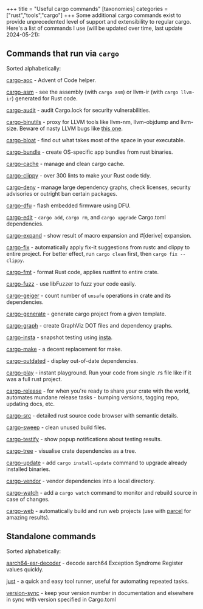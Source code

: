 +++
title = "Useful cargo commands"
[taxonomies]
categories = ["rust","tools","cargo"]
+++
Some additional cargo commands exist to provide unprecedented level of support and extensibility to regular cargo. Here's a list of commands I use (will be updated over time, last update 2024-05-21):

<!-- more -->

## Commands that run via `cargo`

Sorted alphabetically:

[cargo-aoc](https://github.com/gobanos/cargo-aoc) - Advent of Code helper.

[cargo-asm](https://github.com/gnzlbg/cargo-asm) - see the assembly (with `cargo asm`) or llvm-ir (with `cargo llvm-ir`) generated for Rust code.

[cargo-audit](https://github.com/rustsec/rustsec) - audit Cargo.lock for security vulnerabilities.

[cargo-binutils](https://github.com/rust-embedded/cargo-binutils) - proxy for LLVM tools like llvm-nm, llvm-objdump and llvm-size. Beware of nasty LLVM bugs like [this one](https://github.com/llvm/llvm-project/issues/58407).

[cargo-bloat](https://github.com/RazrFalcon/cargo-bloat) - find out what takes most of the space in your executable.

[cargo-bundle](https://github.com/burtonageo/cargo-bundle) - create OS-specific app bundles from rust binaries.

[cargo-cache](https://github.com/matthiaskrgr/cargo-cache) - manage and clean cargo cache.

[cargo-clippy](https://github.com/rust-lang-nursery/rust-clippy) - over 300 lints to make your Rust code tidy.

[cargo-deny](https://github.com/embarkstudios/cargo-deny) - manage large dependency graphs, check licenses, security advisories or outright ban certain packages.

[cargo-dfu](https://github.com/dfu-rs/cargo-dfu) - flash embedded firmware using DFU.

[cargo-edit](https://github.com/killercup/cargo-edit) -  `cargo add`, `cargo rm`, and `cargo upgrade` Cargo.toml dependencies.

[cargo-expand](https://github.com/dtolnay/cargo-expand) - show result of macro expansion and #[derive] expansion.

[cargo-fix](https://github.com/rust-lang-nursery/rustfix) - automatically apply fix-it suggestions from rustc and clippy to entire project. For better effect, run `cargo clean` first, then `cargo fix --clippy`.

[cargo-fmt](https://github.com/rust-lang-nursery/rustfmt) - format Rust code, applies rustfmt to entire crate.

[cargo-fuzz](https://github.com/rust-fuzz/cargo-fuzz) - use libFuzzer to fuzz your code easily.

[cargo-geiger](https://github.com/anderejd/cargo-geiger) - count number of `unsafe` operations in crate and its dependencies.

[cargo-generate](https://github.com/ashleygwilliams/cargo-generate) - generate cargo project from a given template.

[cargo-graph](https://github.com/kbknapp/cargo-graph) - create GraphViz DOT files and dependency graphs.

[cargo-insta](https://github.com/mitsuhiko/insta) - snapshot testing using [insta](https://insta.rs/).

[cargo-make](https://github.com/sagiegurari/cargo-make) - a decent replacement for make.

[cargo-outdated](https://github.com/kbknapp/cargo-outdated) - display out-of-date dependencies.

[cargo-play](https://github.com/fanzeyi/cargo-play) - instant playground. Run your code from single .rs file like if it was a full rust project.

[cargo-release](https://github.com/sunng87/cargo-release) - for when you're ready to share your crate with the world, automates mundane release tasks - bumping versions, tagging repo, updating docs, etc.

[cargo-src](https://github.com/nrc/cargo-src) - detailed rust source code browser with semantic details.

[cargo-sweep](https://github.com/holmgr/cargo-sweep) - clean unused build files.

[cargo-testify](https://github.com/greyblake/cargo-testify) - show popup notifications about testing results.

[cargo-tree](https://github.com/sfackler/cargo-tree) - visualise crate dependencies as a tree.

[cargo-update](https://github.com/nabijaczleweli/cargo-update) - add `cargo install-update` command to upgrade already installed binaries.

[cargo-vendor](https://github.com/alexcrichton/cargo-vendor) - vendor dependencies into a local directory.

[cargo-watch](https://github.com/passcod/cargo-watch) - add a `cargo watch` command to monitor and rebuild source in case of changes.

[cargo-web](https://github.com/koute/cargo-web) - automatically build and run web projects (use with [parcel](https://github.com/koute/parcel-plugin-cargo-web) for amazing results).

## Standalone commands

Sorted alphabetically:

[aarch64-esr-decoder](https://github.com/google/aarch64-esr-decoder) - decode aarch64 Exception Syndrome Register values quickly.

<!-- [bandwhich]() -

[bat]() -

[bingrep]() -

[biodiff]() -

[bootimage]() -

[broot]() -

[cc-cli]() -

[clog-cli]() -

[cocogitto]() -

[commit-emoji]() -

[convco]() -

[dirstat-rs]() -

[dts_viewer]() -

[du-dust]() -

[dua-cli]() -

[elfcat]() -

[exa]() -

[fd-find]() -

[fdtdump]() -

[flamegraph]() -

[git-cliff]() -

[git-work]() -

[grcov]() -

[hck]() -

[hexdmp]() -

[hx]() -

[hyperfine]() -

[jilu]() - -->

[just](https://github.com/casey/just) - a quick and easy tool runner, useful for automating repeated tasks.

<!-- [kibi]() -

[koji]() -

[kokai]() -

[licensor]() -

[miniserve]() -

[probe-rs]() - прошивка МК

[procs]() -

[release-plz]() -

[remote_serial]() -

[resin]() -

[ripgrep]() -

[ruplacer]() -

[rustfilt]() -

[srgn]() -

[starship]() -

[svgbob_cli]() -

[tokei]() -

[trippy]() -

[trunk]() -

[ugdb]() - -->

[version-sync](https://github.com/mgeisler/version-sync) - keep your version number in documentation and elsewhere in sync with version specified in Cargo.toml

<!-- [wasm-pack]() -

[xd]() -

[ytop]() -

[zellij]() - -->
